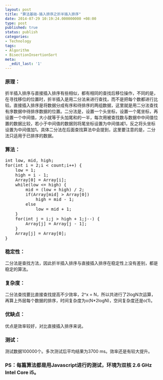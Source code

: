 ```yaml
---
layout: post
title: "算法基础-插入排序之折半插入排序"
date: 2014-07-29 10:19:24.000000000 +08:00
type: post
published: true
status: publish
categories:
- Technology
tags:
- Algorithm
- BisectionInsertionSort
meta:
  _edit_last: '1'
---
```

<h3>原理：</h3>
<p>折半插入排序与直接插入排序有些相似，都有相同的查找后移位操作，不同的是，在寻找移位的位置时，折半插入是用二分法来进行查找，而不是把每个数都进行比较。直接插入排序是将数据分成有序和待排序的两组数据，这里就是用二分法查找有序数据中待排序数据的位置。二分法是，设置一个头坐标，设置一个尾坐标，再设置一个中间值，大小就等于头加尾和的一半，每次用被查找数与数据中中间值位置的数据比较，若小于中间值的数据则将尾坐标设置为中间值减1，反之将头坐标设置为中间值加1。具体二分法在后面查找算法中会提到，这里要注意的是，二分法只适用于已排序的数据。</p>
<h3>算法：</h3>
<pre>int low, mid, high;
for(int i = 2;i &lt; count;i++) {
    low = 1;
    high = i - 1;
    Array[0] = Array[i];
    while(low &lt;= high) {
        mid = (low + high) / 2;
        if(Array[mid] &gt; Array[0])
            high = mid - 1;
        else
            low = mid + 1; 
    }
    for(int j = i;j &gt; high + 1;j--) {
        Array[j] = Array[j - 1];
    }
    Array[j] = Array[0];
}</pre>
<!--more-->
<h3>稳定性：</h3>
<p>二分法是查找方法，因此折半插入排序与直接插入排序在稳定性上没有差别，都是稳定的算法。</p>
<h3>复杂度：</h3>
<p>二分法查找要比直接查找提高不少效率，2^x = N，所以共进行了2logN次运算，再算上外层每个数据的排序，时间复杂度为o(N*2logN)，空间复杂度还是o(1)。</p>
<h3>优缺点：</h3>
<p>优点是效率较好，对比直接插入排序来说。</p>
<h3>测试：</h3>
<p>测试数据100000个。多次测试后平均结果为3700 ms。效率还是有较大提升。</p>
<h3>PS：每篇算法都是用Javascript进行的测试，环境为双核 2.6 GHz Intel Core i5。</h3>
